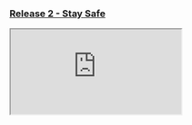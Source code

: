 <div class="link-title" >
  <h3>
    <a href="https://youtu.be/2J6eFLCp0OE">Release 2 - Stay Safe</a> 
  </h3>
</div>
<div class="video-container">
  <iframe 
    class="release-video" 
    src="https://youtube.com/embed/2J6eFLCp0OE"
    name="Release 2 - Stay Safe"
    allow="accelerometer; autoplay; encrypted-media; gyroscope; picture-in-picture"
    allowfullscreen
  >
    Seu navegador não possui suporte para esse recurso...
  </iframe>
</div>
